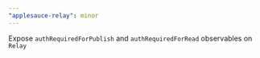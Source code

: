 ```yaml
---
"applesauce-relay": minor
---
```


Expose `authRequiredForPublish` and `authRequiredForRead` observables on `Relay`
